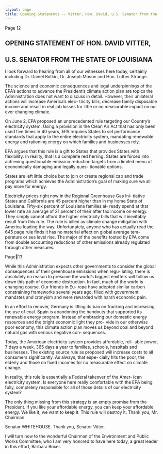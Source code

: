 ```yaml
---
layout: page
title: Opening Statements -- Vitter, Hon. David, U.S. Senator from the State of Rhode Island
---
```


Page 12

## OPENING STATEMENT OF HON. DAVID VITTER, 
## U.S. SENATOR FROM THE STATE OF LOUISIANA 

I look forward to hearing from all of our witnesses here today, 
certainly including Dr. Daniel Botkin, Dr. Joseph Mason and Hon. 
Luther Strange. 

The science and economic consequences and legal underpinnings 
of the EPA’s actions to advance the President’s climate action plan 
are topics the Administration does not want to discuss in detail. 
However, their unilateral actions will increase America’s elec-
tricity bills, decrease family disposable income and result in real 
job losses for little or no measurable impact on our ever changing 
climate. 

On June 2, EPA proposed an unprecedented rule targeting our 
Country’s electricity system. Using a provision in the Clean Air Act 
that has only been used five times in 40 years, EPA requires States 
to set performance standards that apply to the entire electricity 
system, mandating renewable energy and rationing energy on 
which families and businesses rely. 

EPA argues that this rule is a gift to States that provides States 
with flexibility. In reality, that is a complete red herring. States 
are forced into achieving questionable emission reduction targets 
from a limited menu of economically damaging and legally ques-
tionable options. 

States are left little choice but to join or create regional cap and 
trade programs which achieves the Administration’s goal of making 
sure we all pay more for energy. 

Electricity prices right now in the Regional Greenhouse Gas Ini-
tiative States and California are 45 percent higher than in my 
home State of Louisiana. Fifty-six percent of Louisiana families al-
ready spend at that lower rate an average of 21 percent of their 
after tax income on energy. They simply cannot afford the higher 
electricity bills that will inevitably result from this rule. 
The rule is billed as climate change mitigation with America 
leading the way. Unfortunately, anyone who has actually read the 
645 page rule finds it has no material effect on global average tem-
perature or sea level rise. The major of the benefits touted by EPA 
come from double accounting reductions of other emissions already 
regulated through other measures. 

Page13 

While this Administration expects other governments to consider 
the global consequences of their greenhouse emissions when regu-
lating, there is absolutely no reason to presume the world’s biggest 
emitters will follow us down this path of economic destruction. 
In fact, much of the world is changing course. Our friends in Eu-
rope have adopted similar carbon constraining frameworks several 
years ago, filled with government mandates and cronyism and were 
rewarded with harsh economic pain. 

In an effort to recover, Germany is lifting its ban on fracking and 
increasing the use of coal. Spain is abandoning the handouts that 
supported its renewable energy program. Instead of embracing our 
domestic energy resources and the bright economic light they pro-
vide in our otherwise poor economy, this climate action plan moves 
us beyond coal and beyond natural gas with serious negative con-
sequences. 

Today, the American electricity system provides affordable, reli-
able power, 7 days a week, 365 days a year to families, schools, 
hospitals and businesses. The existing source rule as proposed will 
increase costs to all consumers significantly. As always, that espe-
cially hits the poor, the elderly and those on fixed incomes for no 
measurable effect on climate change. 

In reality, this rule is essentially a Federal takeover of the Amer-
ican electricity system. Is everyone here really comfortable with the 
EPA being fully, completely responsible for all of those details of 
our electricity system? 

The only thing missing from this strategy is an empty promise 
from the President. If you like your affordable energy, you can keep 
your affordable energy. We like it, we want to keep it. This rule 
will destroy it. 
Thank you, Mr. Chairman. 

Senator WHITEHOUSE. Thank you, Senator Vitter. 

I will turn now to the wonderful Chairman of the Environment 
and Public Works Committee, who I am very honored to have here 
today, a great leader in this effort, Barbara Boxer. 